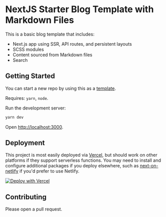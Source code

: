 # NextJS Starter Blog Template with Markdown Files

This is a basic blog template that includes:

- Next.js app using SSR, API routes, and persistent layouts
- SCSS modules
- Content sourced from Markdown files
- Search

## Getting Started

You can start a new repo by using this as a [template](https://github.com/ctrble/next-md-blog-template/generate).

Requires: `yarn`, `node`.

Run the development server:

```bash
yarn dev
```

Open [http://localhost:3000](http://localhost:3000).

## Deployment

This project is most easily deployed via [Vercel](https://vercel.com/), but should work on other platforms if they support serverless functions. You may need to install and configure additional packages if you deploy elsewhere, such as [next-on-netlify](https://github.com/FinnWoelm/next-on-netlify) if you'd prefer to use Netlify.

[![Deploy with Vercel](https://vercel.com/button)](https://vercel.com/import/project?template=https://github.com/ctrble/next-md-blog-template)

## Contributing

Please open a pull request.
